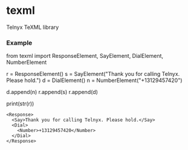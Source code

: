 # texml
Telnyx TeXML library

### Example
from texml import ResponseElement, SayElement, DialElement, NumberElement

r = ResponseElement()
s = SayElement("Thank you for calling Telnyx. Please hold.")
d = DialElement()
n = NumberElement("+13129457420")

d.append(n)
r.append(s)
r.append(d)

print(str(r))

```
<Response>
  <Say>Thank you for calling Telnyx. Please hold.</Say>
  <Dial>
    <Number>+13129457420</Number>
  </Dial>
</Response>
```